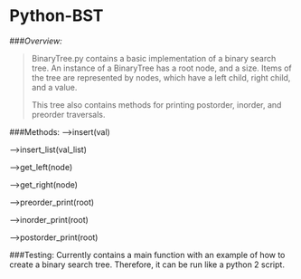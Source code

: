 # Python-BST

###*Overview:*
>BinaryTree.py contains a basic implementation of a binary search tree.
>An instance of a BinaryTree has a root node, and a size.
>Items of the tree are represented by nodes, which have a left child, right child, and a value.
>
>This tree also contains methods for printing postorder, inorder, and preorder traversals.

###Methods:
-->insert(val)

-->insert_list(val_list)

-->get_left(node)

-->get_right(node)

-->preorder_print(root)

-->inorder_print(root)

-->postorder_print(root)

###Testing:
Currently contains a main function with an example of how to create a binary search tree.
Therefore, it can be run like a python 2 script. 
